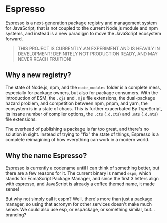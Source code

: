 # Espresso

Espresso is a next-generation package registry and management system for JavaScript, that is not
coupled to the current Node.js module and npm systems, and instead is a new paradigm to move the
JavaScript ecosystem forward.

> THIS PROJECT IS CURRENTLY AN EXPERIMENT AND IS HEAVILY IN DEVELOPMENT! DEFINITELY NOT PRODUCTION
> READY, AND MAY NEVER REACH FRUITION!

## Why a new registry?

The state of Node.js, npm, and the `node_modules` folder is a complete mess, especially for package
owners, but also for package consumers. With the introduction of ESM, the `.cjs` and `.mjs` file
extensions, the dual-package hazard problem, and competition between npm, pnpm, and yarn, the
ecosystem is in a state of chaos. This is further exacerbated By TypeScript, its insane number of
compiler options, the `.cts` (`.d.cts`) and `.mts` (`.d.mts`) file extensions.

The overhead of publishing a package is far too great, and there's no solution in sight. Instead of
trying to "fix" the state of things, Espresso is a complete reimagining of how everything can work
in a modern world.

## Why the name Espresso?

Espresso is currently a codename until I can think of something better, but there are a few reasons
for it. The current binary is named `espm`, which stands for EcmaScript Package Manager, and since
the first 3 letters align with espresso, and JavaScript is already a coffee themed name, it made
sense!

But why not simply call it espm? Well, there's more than just a package manager, so using that
acronym for other services doesn't make much sense. We could also use esp, or espackage, or
something similar, but... branding?
